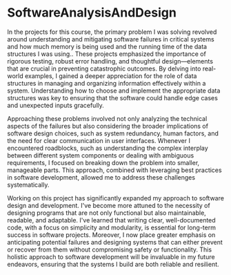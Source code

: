 # SoftwareAnalysisAndDesign

In the projects for this course, the primary problem I was solving revolved around understanding and mitigating software failures in critical systems and how much memory is being used and the running time of the data structures I was using.. These projects emphasized the importance of rigorous testing, robust error handling, and thoughtful design—elements that are crucial in preventing catastrophic outcomes. By delving into real-world examples, I gained a deeper appreciation for the role of data structures in managing and organizing information effectively within a system. Understanding how to choose and implement the appropriate data structures was key to ensuring that the software could handle edge cases and unexpected inputs gracefully.

Approaching these problems involved not only analyzing the technical aspects of the failures but also considering the broader implications of software design choices, such as system redundancy, human factors, and the need for clear communication in user interfaces. Whenever I encountered roadblocks, such as understanding the complex interplay between different system components or dealing with ambiguous requirements, I focused on breaking down the problem into smaller, manageable parts. This approach, combined with leveraging best practices in software development, allowed me to address these challenges systematically.

Working on this project has significantly expanded my approach to software design and development. I've become more attuned to the necessity of designing programs that are not only functional but also maintainable, readable, and adaptable. I've learned that writing clear, well-documented code, with a focus on simplicity and modularity, is essential for long-term success in software projects. Moreover, I now place greater emphasis on anticipating potential failures and designing systems that can either prevent or recover from them without compromising safety or functionality. This holistic approach to software development will be invaluable in my future endeavors, ensuring that the systems I build are both reliable and resilient.
